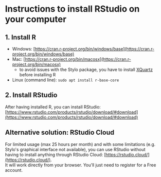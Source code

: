 # Instructions to install RStudio on your computer

## 1. Install R

- Windows: [https://cran.r-project.org/bin/windows/base](https://cran.r-project.org/bin/windows/base)
- Mac: [https://cran.r-project.org/bin/macosx](https://cran.r-project.org/bin/macosx) 
  - to avoid issues with the Stylo package, you have to install [XQuartz](https://www.xquartz.org/) before installing R
- Linux (command line): `sudo apt install r-base-core`

## 2. Install RStudio

After having installed R, you can install RStudio: [https://www.rstudio.com/products/rstudio/download/#download](https://www.rstudio.com/products/rstudio/download/#download)

## Alternative solution: RStudio Cloud

For limited usage (max 25 hours per month) and with some limitations (e.g. Stylo's graphical interface not available), you can use RStudio without having to install anything through RStudio Cloud: [https://rstudio.cloud/](https://rstudio.cloud/).  
It will work directly from your browser. You'll just need to register for a Free account.
